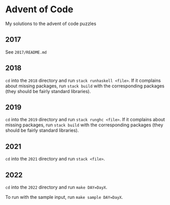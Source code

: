 # Advent of Code

My solutions to the advent of code puzzles

## 2017

See `2017/README.md`

## 2018

`cd` into the `2018` directory and run `stack runhaskell <file>`. If it
complains about missing packages, run `stack build` with the corresponding
packages (they should be fairly standard libraries).

## 2019

`cd` into the `2019` directory and run `stack runghc <file>`. If it complains
about missing packages, run `stack build` with the corresponding packages (they
should be fairly standard libraries).

## 2021

`cd` into the `2021` directory and run `stack <file>`.

## 2022

`cd` into the `2022` directory and run `make DAY=DayX`.

To run with the sample input, run `make sample DAY=DayX`.
